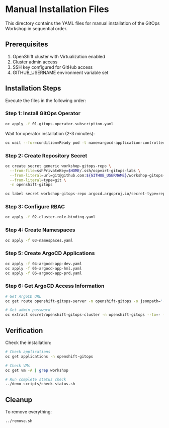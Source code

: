 # Manual Installation Files

This directory contains the YAML files for manual installation of the GitOps Workshop in sequential order.

## Prerequisites

1. OpenShift cluster with Virtualization enabled
2. Cluster admin access
3. SSH key configured for GitHub access
4. GITHUB_USERNAME environment variable set

## Installation Steps

Execute the files in the following order:

### Step 1: Install GitOps Operator
```bash
oc apply -f 01-gitops-operator-subscription.yaml
```
Wait for operator installation (2-3 minutes):
```bash
oc wait --for=condition=Ready pod -l name=argocd-application-controller -n openshift-gitops --timeout=300s
```

### Step 2: Create Repository Secret
```bash
oc create secret generic workshop-gitops-repo \
  --from-file=sshPrivateKey=$HOME/.ssh/ocpvirt-gitops-labs \
  --from-literal=url=git@github.com:${GITHUB_USERNAME}/workshop-gitops-ocpvirt.git \
  --from-literal=type=git \
  -n openshift-gitops

oc label secret workshop-gitops-repo argocd.argoproj.io/secret-type=repository -n openshift-gitops
```

### Step 3: Configure RBAC
```bash
oc apply -f 02-cluster-role-binding.yaml
```

### Step 4: Create Namespaces
```bash
oc apply -f 03-namespaces.yaml
```

### Step 5: Create ArgoCD Applications
```bash
oc apply -f 04-argocd-app-dev.yaml
oc apply -f 05-argocd-app-hml.yaml
oc apply -f 06-argocd-app-prd.yaml
```

### Step 6: Get ArgoCD Access Information
```bash
# Get ArgoCD URL
oc get route openshift-gitops-server -n openshift-gitops -o jsonpath='{.spec.host}'

# Get admin password
oc extract secret/openshift-gitops-cluster -n openshift-gitops --to=- --keys=admin.password 2>/dev/null
```

## Verification

Check the installation:
```bash
# Check applications
oc get applications -n openshift-gitops

# Check VMs
oc get vm -A | grep workshop

# Run complete status check
../demo-scripts/check-status.sh
```

## Cleanup

To remove everything:
```bash
../remove.sh
```